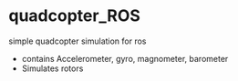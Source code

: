 # quadcopter_ROS
simple quadcopter simulation for ros
  - contains Accelerometer, gyro, magnometer, barometer
  - Simulates rotors
